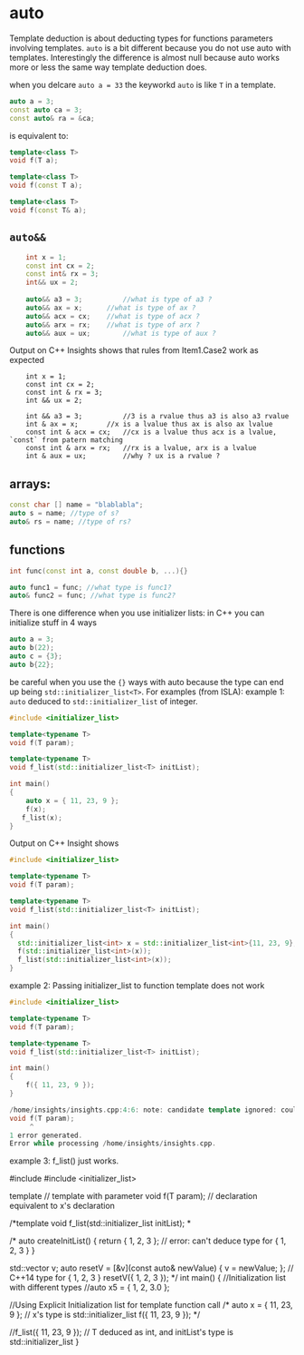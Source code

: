 # auto
Template deduction is about deducting types for functions parameters involving templates. `auto` is a bit different because you do not use auto with templates. Interestingly the difference is almost null because auto works more or less the same way template deduction does.


when you delcare `auto a = 33` the keyworkd `auto` is like `T` in a template. 

```c++
auto a = 3;
const auto ca = 3;
const auto& ra = &ca;
```
is equivalent to:

```c++
template<class T>
void f(T a);

template<class T>
void f(const T a);

template<class T>
void f(const T& a);
```


## `auto&&`
```c++
	int x = 1;
  	const int cx = 2;
  	const int& rx = 3;
	int&& ux = 2;
  
  	auto&& a3 = 3;          //what is type of a3 ?
   	auto&& ax = x;		//what is type of ax ?
	auto&& acx = cx; 	//what is type of acx ?
  	auto&& arx = rx;  	//what is type of arx ?
	auto&& aux = ux;        //what is type of aux ?
```
Output on C++ Insights shows that rules from Item1.Case2 work as expected

```c+++
	int x = 1;
  	const int cx = 2;
  	const int & rx = 3;
  	int && ux = 2;
	
	int && a3 = 3;          //3 is a rvalue thus a3 is also a3 rvalue
  	int & ax = x;		//x is a lvalue thus ax is also ax lvalue
  	const int & acx = cx;	//cx is a lvalue thus acx is a lvalue, `const` from patern matching
  	const int & arx = rx;	//rx is a lvalue, arx is a lvalue
	int & aux = ux;         //why ? ux is a rvalue ?
```
## arrays:

```c++
const char [] name = "blablabla";
auto s = name; //type of s?
auto& rs = name; //type of rs?
```

## functions
```c++
int func(const int a, const double b, ...){}

auto func1 = func; //what type is func1?
auto& func2 = func; //what type is func2?

```

There is one difference when you use initializer lists:
in C++ you can initialize stuff in 4 ways
```c++
auto a = 3;
auto b(22);
auto c = {3};
auto b{22};
```

be careful when you use the `{}` ways with auto because the type can end up being `std::initializer_list<T>`. For examples (from ISLA):
example 1: `auto` deduced to `std::initializer_list` of integer. 

```c++
#include <initializer_list>

template<typename T> 
void f(T param); 

template<typename T>
void f_list(std::initializer_list<T> initList);

int main()
{
	auto x = { 11, 23, 9 };
  	f(x);
   f_list(x);  	
}

```
Output on C++ Insight shows

```c++
#include <initializer_list>

template<typename T> 
void f(T param); 

template<typename T>
void f_list(std::initializer_list<T> initList);

int main()
{
  std::initializer_list<int> x = std::initializer_list<int>{11, 23, 9};   // auto is deduced to std::initializer_list<int>
  f(std::initializer_list<int>(x));                                       // ParamType and T also std::initializer_list<int>     
  f_list(std::initializer_list<int>(x));                                  // ParamType: std::initializer_list and T: int 
}
```
example 2: Passing initializer_list to function template does not work

```c++
#include <initializer_list>

template<typename T> 
void f(T param); 

template<typename T>
void f_list(std::initializer_list<T> initList);

int main()
{
  	f({ 11, 23, 9 }); 
}

/home/insights/insights.cpp:4:6: note: candidate template ignored: couldn't infer template argument 'T'
void f(T param); 
     ^
1 error generated.
Error while processing /home/insights/insights.cpp.
```
example 3: f_list() just works.


#include <cstdio>
#include <initializer_list>

template<typename T> // template with parameter
void f(T param); // declaration equivalent to x's declaration


/*template<typename T>
void f_list(std::initializer_list<T> initList);
*

/*
auto createInitList()
{
return { 1, 2, 3 }; // error: can't deduce type for { 1, 2, 3 }
}

std::vector<int> v;
auto resetV =
[&v](const auto& newValue) { v = newValue; }; // C++14 type for { 1, 2, 3 }
resetV({ 1, 2, 3 });
*/
int main()
{
   //Initialization list with different types
//auto x5 = { 1, 2, 3.0 }; 


//Using Explicit Initialization list for template function call
/*
auto x = { 11, 23, 9 }; // x's type is std::initializer_list<int>
f({ 11, 23, 9 }); 
*/

//f_list({ 11, 23, 9 }); // T deduced as int, and initList's type is std::initializer_list<int>
}


